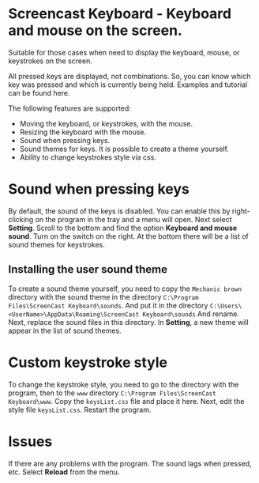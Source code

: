 
# Screencast Keyboard - Keyboard and mouse on the screen.

Suitable for those cases when need to display the keyboard, mouse, or keystrokes on the screen.

All pressed keys are displayed, not combinations. So, you can know which key was pressed and which is currently being held. Examples and tutorial can be found here.

The following features are supported:

- Moving the keyboard, or keystrokes, with the mouse.
- Resizing the keyboard with the mouse.
- Sound when pressing keys.
- Sound themes for keys. It is possible to create a theme yourself.
- Ability to change keystrokes style via css.



# Sound when pressing keys

By default, the sound of the keys is disabled.
You can enable this by right-clicking on the program in the tray and a menu will open.
Next select **Setting**. Scroll to the bottom and find the option **Keyboard and mouse sound**.
Turn on the switch on the right.
At the bottom there will be a list of sound themes for keystrokes.

## Installing the user sound theme

To create a sound theme yourself, you need to copy the `Mechanic brown` directory with the sound theme in the directory
`C:\Program Files\ScreenCast Keyboard\sounds`.
And put it in the directory
`C:\Users\<UserName>\AppData\Roaming\ScreenCast Keyboard\sounds`
And rename.
Next, replace the sound files in this directory.
In **Setting**, a new theme will appear in the list of sound themes.


# Custom keystroke style

To change the keystroke style, you need to go to the directory with the program, then to the `www` directory
`C:\Program Files\ScreenCast Keyboard\www`.
Copy the `keysList.css` file and place it here.
Next, edit the style file `keysList.css`.
Restart the program.


# Issues

If there are any problems with the program.
The sound lags when pressed, etc.
Select **Reload** from the menu.


